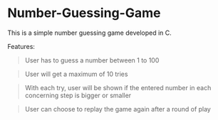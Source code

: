 # Number-Guessing-Game
This is a simple number guessing game developed in C. 

Features:

> User has to guess a number between 1 to 100

> User will get a maximum of 10 tries

> With each try, user will be shown if the entered number in each concerning step is bigger or smaller

> User can choose to replay the game again after a round of play
